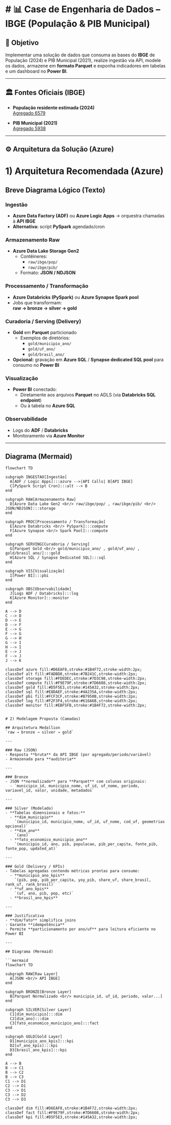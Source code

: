 # # 📊 Case de Engenharia de Dados – IBGE (População & PIB Municipal)

## 🎯 Objetivo
Implementar uma solução de dados que consuma as bases do **IBGE** de População (2024) e PIB Municipal (2021), realize ingestão via API, modele os dados, armazene em **formato Parquet** e exponha indicadores em tabelas e um dashboard no **Power BI**.

---

## 🏛️ Fontes Oficiais (IBGE)

- **População residente estimada (2024)**  
  [Agregado 6579](https://servicodados.ibge.gov.br/api/v3/agregados/6579/)

- **PIB Municipal (2021)**  
  [Agregado 5938](https://servicodados.ibge.gov.br/api/v3/agregados/5938/)

---

## ⚙️ Arquitetura da Solução (Azure)

# 1) Arquitetura Recomendada (Azure)

## Breve Diagrama Lógico (Texto)

### Ingestão
- **Azure Data Factory (ADF)** ou **Azure Logic Apps** → orquestra chamadas à **API IBGE**  
- **Alternativa:** script **PySpark** agendado/cron  

### Armazenamento Raw
- **Azure Data Lake Storage Gen2**  
  - Contêineres:  
    - `raw/ibge/pop/`  
    - `raw/ibge/pib/`  
  - Formato: **JSON / NDJSON**  

### Processamento / Transformação
- **Azure Databricks (PySpark)** ou **Azure Synapse Spark pool**  
- Jobs que transformam:  
  **raw → bronze → silver → gold**  

### Curadoria / Serving (Delivery)
- **Gold** em **Parquet** particionado  
  - Exemplos de diretórios:  
    - `gold/municipio_ano/`  
    - `gold/uf_ano/`  
    - `gold/brasil_ano/`  
- **Opcional:** gravação em **Azure SQL** / **Synapse dedicated SQL pool** para consumo no **Power BI**  

### Visualização
- **Power BI** conectado:  
  - Diretamente aos arquivos **Parquet** no ADLS (via **Databricks SQL endpoint**)  
  - Ou à tabela no **Azure SQL**  

### Observabilidade
- Logs do **ADF** / **Databricks**  
- Monitoramento via **Azure Monitor**  

---

## Diagrama (Mermaid)

```mermaid
flowchart TD

subgraph INGESTAO[Ingestão]
  A[ADF / Logic Apps]:::azure -->|API Calls| B[API IBGE]
  C[PySpark Script Cron]:::alt --> B
end

subgraph RAW[Armazenamento Raw]
  D[Azure Data Lake Gen2 <br/> raw/ibge/pop/ , raw/ibge/pib/ <br/> JSON/NDJSON]:::storage
end

subgraph PROC[Processamento / Transformação]
  E[Azure Databricks <br/> PySpark]:::compute
  F[Azure Synapse <br/> Spark Pool]:::compute
end

subgraph SERVING[Curadoria / Serving]
  G[Parquet Gold <br/> gold/municipio_ano/ , gold/uf_ano/ , gold/brasil_ano/]:::gold
  H[Azure SQL / Synapse Dedicated SQL]:::sql
end

subgraph VIS[Visualização]
  I[Power BI]:::pbi
end

subgraph OBS[Observabilidade]
  J[Logs ADF / Databricks]:::log
  K[Azure Monitor]:::monitor
end

A --> D
C --> D
D --> E
D --> F
E --> G
F --> G
G --> H
G --> I
H --> I
E --> J
F --> J
J --> K

classDef azure fill:#D6EAF8,stroke:#1B4F72,stroke-width:2px;
classDef alt fill:#FADBD8,stroke:#7B241C,stroke-width:2px;
classDef storage fill:#FDEDEC,stroke:#7D3C98,stroke-width:2px;
classDef compute fill:#F9E79F,stroke:#7D6608,stroke-width:2px;
classDef gold fill:#D5F5E3,stroke:#145A32,stroke-width:2px;
classDef sql fill:#E8DAEF,stroke:#4A235A,stroke-width:2px;
classDef pbi fill:#FCF3CF,stroke:#B7950B,stroke-width:2px;
classDef log fill:#F2F3F4,stroke:#616A6B,stroke-width:2px;
classDef monitor fill:#EBF5FB,stroke:#1B4F72,stroke-width:2px;


# 2) Modelagem Proposta (Camadas)

## Arquitetura Medallion
`raw → bronze → silver → gold`

---

### Raw (JSON)
- Resposta **bruta** da API IBGE (por agregado/periodo/variável)  
- Armazenada para **auditoria**

---

### Bronze
- JSON **normalizado** para **Parquet** com colunas originais:  
  - `municipio_id, municipio_nome, uf_id, uf_nome, periodo, variavel_id, valor, unidade, metadados`

---

### Silver (Modelado)
- **Tabelas dimensionais e fatos:**
  - **dim_municipio**  
    `(municipio_id, municipio_nome, uf_id, uf_nome, cod_uf, geometrias opcional)`  
  - **dim_ano**  
    `(ano)`  
  - **fato_economico_municipio_ano**  
    `(municipio_id, ano, pib, populacao, pib_per_capita, fonte_pib, fonte_pop, updated_at)`

---

### Gold (Delivery / KPIs)
- Tabelas agregadas contendo métricas prontas para consumo:
  - **municipio_ano_kpis**  
    `(pib, pop, pib_per_capita, yoy_pib, share_uf, share_brasil, rank_uf, rank_brasil)`  
  - **uf_ano_kpis**  
    `(uf, ano, pib, pop, etc)`  
  - **brasil_ano_kpis**

---

### Justificativa
- **dim/fato** simplifica joins  
- Garante **idempotência**  
- Permite **particionamento por ano/uf** para leitura eficiente no Power BI  

---

## Diagrama (Mermaid)

```mermaid
flowchart TD

subgraph RAW[Raw Layer]
  A[JSON <br/> API IBGE]
end

subgraph BRONZE[Bronze Layer]
  B[Parquet Normalizado <br/> municipio_id, uf_id, periodo, valor...]
end

subgraph SILVER[Silver Layer]
  C1[dim_municipio]:::dim
  C2[dim_ano]:::dim
  C3[fato_economico_municipio_ano]:::fact
end

subgraph GOLD[Gold Layer]
  D1[municipio_ano_kpis]:::kpi
  D2[uf_ano_kpis]:::kpi
  D3[brasil_ano_kpis]:::kpi
end

A --> B
B --> C1
B --> C2
B --> C3
C1 --> D1
C2 --> D1
C3 --> D1
C3 --> D2
C3 --> D3

classDef dim fill:#D6EAF8,stroke:#1B4F72,stroke-width:2px;
classDef fact fill:#F9E79F,stroke:#7D6608,stroke-width:2px;
classDef kpi fill:#D5F5E3,stroke:#145A32,stroke-width:2px;

